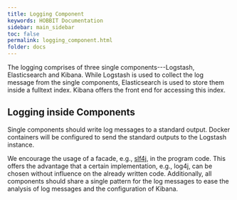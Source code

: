 ```yaml
---
title: Logging Component
keywords: HOBBIT Documentation
sidebar: main_sidebar
toc: false
permalink: logging_component.html
folder: docs
---
```


The logging comprises of three single components---Logstash, Elasticsearch and Kibana.
While Logstash is used to collect the log message from the single components, Elasticsearch is used to store them inside a fulltext index.
Kibana offers the front end for accessing this index.

## Logging inside Components

Single components should write log messages to a standard output.
Docker containers will be configured to send the standard outputs to the Logstash instance.

We encourage the usage of a facade, e.g., [slf4j](http://www.slf4j.org/), in the program code.
This offers the advantage that a certain implementation, e.g., log4j, can be chosen without influence on the already written code.
Additionally, all components should share a single pattern for the log messages to ease the analysis of log messages and the configuration of Kibana.
